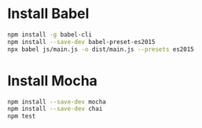 # Install Babel
```sh
npm install -g babel-cli
npm install --save-dev babel-preset-es2015
npx babel js/main.js -o dist/main.js --presets es2015
```

# Install Mocha
```sh
npm install --save-dev mocha
npm install --save-dev chai
npm test
```
